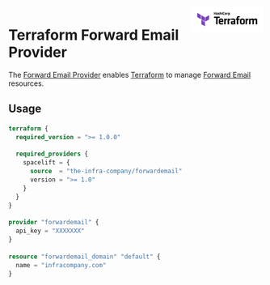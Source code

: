 <a href="https://terraform.io">
  <picture>
    <source media="(prefers-color-scheme: dark)" srcset=".github/terraform_logo_dark.svg">
    <source media="(prefers-color-scheme: light)" srcset=".github/terraform_logo_light.svg">
    <img src=".github/terraform_logo_light.svg" alt="Terraform logo" title="Terraform" align="right" height="50">
  </picture>
</a>

# Terraform Forward Email Provider

The [Forward Email Provider]([https://registry.terraform.io/providers/](https://registry.terraform.io/providers/The-Infra-Company/forwardemail/latest)) enables [Terraform](https://terraform.io) to manage [Forward Email](https://forwardemail.net/) resources.

## Usage

```terraform
terraform {
  required_version = ">= 1.0.0"

  required_providers {
    spacelift = {
      source  = "the-infra-company/forwardemail"
      version = ">= 1.0"
    }
  }
}

provider "forwardemail" {
  api_key = "XXXXXXX"
}

resource "forwardemail_domain" "default" {
  name = "infracompany.com"
}
```

